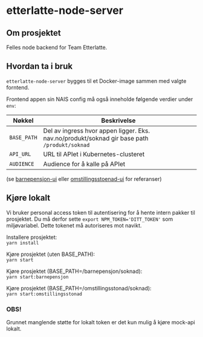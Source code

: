# etterlatte-node-server

## Om prosjektet

Felles node backend for Team Etterlatte.

## Hvordan ta i bruk

`etterlatte-node-server` bygges til et Docker-image sammen med valgte forntend.


Frontend appen sin NAIS config må også inneholde følgende verdier under `env`:

| Nøkkel     | Beskrivelse |
| ---        | ---         |
|`BASE_PATH` | Del av ingress hvor appen ligger. Eks. nav.no/produkt/soknad gir base path `/produkt/soknad`  |        
|`API_URL`   | URL til APIet i Kubernetes-clusteret |   
|`AUDIENCE`  | Audience for å kalle på APIet |   

(se [barnepensjon-ui](../barnepensjon-ui/.nais) eller [omstillingsstoenad-ui](../omstillingsstoenad-ui/.nais) for referanser)

## Kjøre lokalt 

Vi bruker personal access token til autentisering for å hente intern pakker til prosjektet.
Du må derfor sette `export NPM_TOKEN='DITT_TOKEN'` som miljøvariabel.
Dette tokenet må autoriseres mot navikt.


Installere prosjektet:\
`yarn install`

Kjøre prosjektet (uten BASE_PATH):\
`yarn start`

Kjøre prosjektet (BASE_PATH=/barnepensjon/soknad):\
`yarn start:barnepensjon`

Kjøre prosjektet (BASE_PATH=/omstillingsstonad/soknad):\
`yarn start:omstillingsstonad`

### OBS!

Grunnet manglende støtte for lokalt token er det kun mulig å kjøre mock-api lokalt. 
